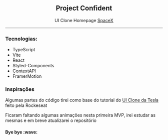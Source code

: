 <article>
  <h1 align="center">Project Confident</h1>

  <p align="center">UI Clone Homepage <a href="https://www.spacex.com/">SpaceX<a/><p>

  <div style="width: 100%; height: 3px; background-color: #ccc;"></div>
  
  <h3>Tecnologias:</h3>
  
  <ul>
    <li>TypeScript</li>
    <li>Vite</li>
    <li>React</li>
    <li>Styled-Components</li>
    <li>ContextAPI</li>
    <li>FramerMotion</li>
  </ul>
  
  <h3>Inspirações</h3>
  <p>Algumas partes do código tirei como base do tutorial do <a href="https://github.com/rocketseat-content/youtube-clone-tesla-homepage">UI Clone da Tesla<a/>
  feito pela Rockeseat</p>
  
  <p>Ficaram faltando algumas animações nesta primeira MVP, irei estudar as mesmas e em breve atualizarei o repositório</p>
  
  <h4>Bye bye :wave:</h2>
  
</article>



